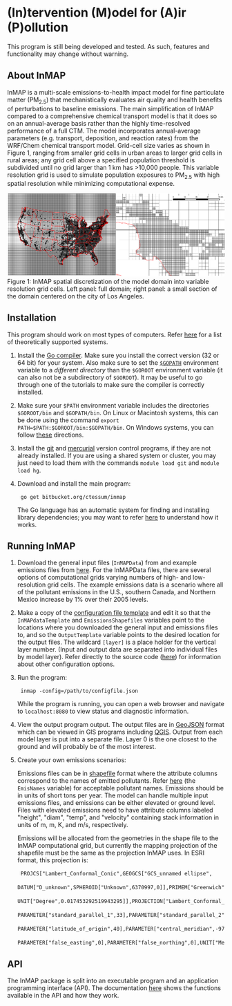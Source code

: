 # (In)tervention (M)odel for (A)ir (P)ollution

This program is still being developed and tested. As such, features and functionality may change without warning.

## About InMAP

InMAP is a multi-scale emissions-to-health impact model for fine particulate matter (PM<sub>2.5</sub>) that mechanistically evaluates air quality and health benefits of perturbations to baseline emissions. The main simplification of InMAP compared to a comprehensive chemical transport model is that it does so on an annual-average basis rather than the highly time-resolved performance of a full CTM. The model incorporates annual-average parameters (e.g. transport, deposition, and reaction rates) from the WRF/Chem chemical transport model. Grid-cell size varies as shown in Figure 1, ranging from smaller grid cells in urban areas to larger grid cells in rural areas; any grid cell above a specified population threshold is subdivided until no grid larger than 1 km has >10,000 people. This variable resolution grid is used to simulate population exposures to PM<sub>2.5</sub> with high spatial resolution while minimizing computational expense.

![alt tag](fig1.png?raw=true)
Figure 1: InMAP spatial discretization of the model domain into variable resolution grid cells. Left panel: full domain; right panel: a small section of the domain centered on the city of Los Angeles.

## Installation

This program should work on most types of computers. Refer [here](http://golang.org/doc/install#requirements) for a list of theoretically supported systems.

1. Install the [Go compiler](http://golang.org/doc/install). Make sure you install the correct version (32 or 64 bit) for your system. Also make sure to set the [`$GOPATH`](http://golang.org/doc/code.html#GOPATH) environment variable to a *different directory* than the `$GOROOT` environment variable (it can also not be a subdirectory of `$GOROOT`). It may be useful to go through one of the tutorials to make sure the compiler is correctly installed.

2. Make sure your `$PATH` environment variable includes the directories `$GOROOT/bin` and `$GOPATH/bin`. On Linux or Macintosh systems, this can be done using the command `export PATH=$PATH:$GOROOT/bin:$GOPATH/bin`. On Windows systems, you can follow [these](http://www.computerhope.com/issues/ch000549.htm) directions.

3. Install the [git](http://git-scm.com/) and [mercurial](http://mercurial.selenic.com/) version control programs, if they are not already installed. If you are using a shared system or cluster, you may just need to load them with the commands `module load git` and `module load hg`.

4. Download and install the main program:

		go get bitbucket.org/ctessum/inmap
	The Go language has an automatic system for finding and installing library dependencies; you may want to refer [here](http://golang.org/doc/code.html) to understand how it works.

## Running InMAP

1. Download the general input files (`InMAPData`) from and example emissions files from [here](https://bitbucket.org/ctessum/inmap/downloads/). For the InMAPData files, there are several options of computational grids varying numbers of high- and low-resolution grid cells. The example emissions data is a scenario where all of the pollutant emissions in the U.S., southern Canada, and Northern Mexico increase by 1% over their 2005 levels.

1. Make a copy of the [configuration file template](configExample.json) and edit it so that the `InMAPdataTemplate` and `EmissionsShapefiles` variables point to the locations where you downloaded the general input and emissions files to, and so the `OutputTemplate` variable points to the desired location for the output files. The wildcard `[layer]` is a place holder for the vertical layer number. (Input and output data are separated into individual files by model layer). Refer directly to the source code ([here](inmap.go#cl-22)) for information about other configuration options.

2. Run the program:

		inmap -config=/path/to/configfile.json 
	While the program is running, you can open a web browser and navigate to `localhost:8080` to view status and diagnostic information.

3. View the output program output. The output files are in [GeoJSON](http://en.wikipedia.org/wiki/GeoJSON) format which can be viewed in GIS programs including [QGIS](http://www.qgis.org/). Output from each model layer is put into a separate file. Layer 0 is the one closest to the ground and will probably be of the most interest.

3. Create your own emissions scenarios:

	Emissions files can be in [shapefile](http://en.wikipedia.org/wiki/Shapefile) format where the attribute columns correspond to the names of emitted pollutants. Refer [here](http://godoc.org/github.com/ctessum/inmap/lib.inmap#pkg-variables) (the `EmisNames` variable) for acceptable pollutant names. Emissions should be in units of short tons per year. The model can handle multiple input emissions files, and emissions can be either elevated or ground level. Files with elevated emissions need to have attribute columns labeled "height", "diam", "temp", and "velocity" containing stack information in units of m, m, K, and m/s, respectively.
	
	Emissions will be allocated from the geometries in the shape file to the InMAP computational grid, but currently the mapping projection of the shapefile must be the same as the projection InMAP uses. In ESRI format, this projection is:

		PROJCS["Lambert_Conformal_Conic",GEOGCS["GCS_unnamed ellipse",
		DATUM["D_unknown",SPHEROID["Unknown",6370997,0]],PRIMEM["Greenwich",0],
		UNIT["Degree",0.017453292519943295]],PROJECTION["Lambert_Conformal_Conic"],
		PARAMETER["standard_parallel_1",33],PARAMETER["standard_parallel_2",45],
		PARAMETER["latitude_of_origin",40],PARAMETER["central_meridian",-97],
		PARAMETER["false_easting",0],PARAMETER["false_northing",0],UNIT["Meter",1]]

	

## API

The InMAP package is split into an executable program and an application programming interface (API). The documentation [here](http://godoc.org/github.com/ctessum/inmap/lib.inmap) shows the functions available in the API and how they work.
